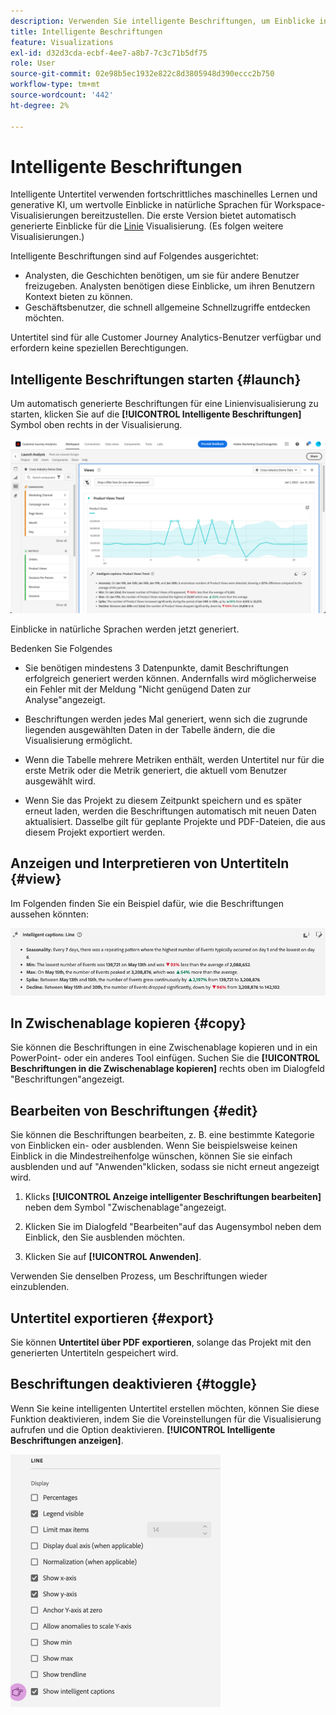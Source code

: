 ```yaml
---
description: Verwenden Sie intelligente Beschriftungen, um Einblicke in natürliche Sprachen zu generieren, um schnell Trends innerhalb von Visualisierungen zu überdecken.
title: Intelligente Beschriftungen
feature: Visualizations
exl-id: d32d3cda-ecbf-4ee7-a8b7-7c3c71b5df75
role: User
source-git-commit: 02e98b5ec1932e822c8d3805948d390eccc2b750
workflow-type: tm+mt
source-wordcount: '442'
ht-degree: 2%

---
```


# Intelligente Beschriftungen

Intelligente Untertitel verwenden fortschrittliches maschinelles Lernen und generative KI, um wertvolle Einblicke in natürliche Sprachen für Workspace-Visualisierungen bereitzustellen. Die erste Version bietet automatisch generierte Einblicke für die [Linie](line.md) Visualisierung. (Es folgen weitere Visualisierungen.)

Intelligente Beschriftungen sind auf Folgendes ausgerichtet:

* Analysten, die Geschichten benötigen, um sie für andere Benutzer freizugeben. Analysten benötigen diese Einblicke, um ihren Benutzern Kontext bieten zu können.
* Geschäftsbenutzer, die schnell allgemeine Schnellzugriffe entdecken möchten.

Untertitel sind für alle Customer Journey Analytics-Benutzer verfügbar und erfordern keine speziellen Berechtigungen.

## Intelligente Beschriftungen starten {#launch}

Um automatisch generierte Beschriftungen für eine Linienvisualisierung zu starten, klicken Sie auf die **[!UICONTROL Intelligente Beschriftungen]** Symbol oben rechts in der Visualisierung.

![Launch Analysis-Fenster mit den intelligenten Beschriftungen für den Trend zu Produktansichten. ](assets/intell-caps-1.png)

Einblicke in natürliche Sprachen werden jetzt generiert.

Bedenken Sie Folgendes

* Sie benötigen mindestens 3 Datenpunkte, damit Beschriftungen erfolgreich generiert werden können. Andernfalls wird möglicherweise ein Fehler mit der Meldung &quot;Nicht genügend Daten zur Analyse&quot;angezeigt.

* Beschriftungen werden jedes Mal generiert, wenn sich die zugrunde liegenden ausgewählten Daten in der Tabelle ändern, die die Visualisierung ermöglicht.

* Wenn die Tabelle mehrere Metriken enthält, werden Untertitel nur für die erste Metrik oder die Metrik generiert, die aktuell vom Benutzer ausgewählt wird.

* Wenn Sie das Projekt zu diesem Zeitpunkt speichern und es später erneut laden, werden die Beschriftungen automatisch mit neuen Daten aktualisiert. Dasselbe gilt für geplante Projekte und PDF-Dateien, die aus diesem Projekt exportiert werden.

## Anzeigen und Interpretieren von Untertiteln {#view}

Im Folgenden finden Sie ein Beispiel dafür, wie die Beschriftungen aussehen könnten:

![Intelligente Beschriftungen für die Linienvisualisierung, einschließlich Saisonabhängigkeit, Min., Max., Spitze und Rückgang.](assets/captions.png)

## In Zwischenablage kopieren {#copy}

Sie können die Beschriftungen in eine Zwischenablage kopieren und in ein PowerPoint- oder ein anderes Tool einfügen. Suchen Sie die **[!UICONTROL Beschriftungen in die Zwischenablage kopieren]** rechts oben im Dialogfeld &quot;Beschriftungen&quot;angezeigt.

## Bearbeiten von Beschriftungen {#edit}

Sie können die Beschriftungen bearbeiten, z. B. eine bestimmte Kategorie von Einblicken ein- oder ausblenden. Wenn Sie beispielsweise keinen Einblick in die Mindestreihenfolge wünschen, können Sie sie einfach ausblenden und auf &quot;Anwenden&quot;klicken, sodass sie nicht erneut angezeigt wird.

1. Klicks **[!UICONTROL Anzeige intelligenter Beschriftungen bearbeiten]** neben dem Symbol &quot;Zwischenablage&quot;angezeigt.

1. Klicken Sie im Dialogfeld &quot;Bearbeiten&quot;auf das Augensymbol neben dem Einblick, den Sie ausblenden möchten.

1. Klicken Sie auf **[!UICONTROL Anwenden]**.

Verwenden Sie denselben Prozess, um Beschriftungen wieder einzublenden.

## Untertitel exportieren {#export}

Sie können **Untertitel über PDF exportieren**, solange das Projekt mit den generierten Untertiteln gespeichert wird.

## Beschriftungen deaktivieren {#toggle}

Wenn Sie keine intelligenten Untertitel erstellen möchten, können Sie diese Funktion deaktivieren, indem Sie die Voreinstellungen für die Visualisierung aufrufen und die Option deaktivieren. **[!UICONTROL Intelligente Beschriftungen anzeigen]**.

![Linienvisualisierungsoptionen mit der Option zum Deaktivieren der Option Intelligente Untertitel anzeigen.](assets/toggle-captions.png)
